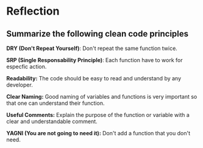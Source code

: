 # Reflection

## Summarize the following clean code principles

**DRY (Don't Repeat Yourself)**: Don't repeat the same function twice.

**SRP (Single Responsability Principle)**: Each function have to
work for especfic action.

**Readability:** The code should be easy to read and understand by any
developer.

**Clear Naming:** Good naming of variables and functions is very
important so that one can understand their function.

**Useful Comments:** Explain the purpose of the function or variable with a
clear and understandable comment.

**YAGNI (You are not going to need it):** Don't add a function that you don't need.
